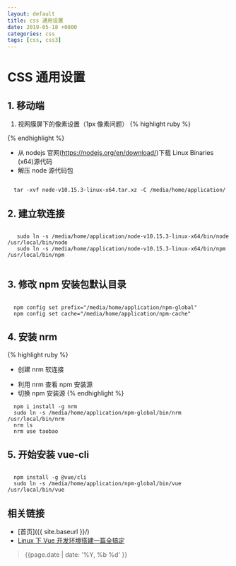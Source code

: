 ```yaml
---
layout: default
title: css 通用设置
date: 2019-05-18 +0800
categories: css
tags: [css, css3]
---
```


# CSS 通用设置

## 1. 移动端

1. 视网膜屏下的像素设置（1px 像素问题）
   {% highlight ruby %}
     <style>
       .border {border: 1px solid #999;}
       @media screen and (min-device-pixel-ratio:1.5){
         //.border {border: 0.7px solid #999;}
         .border {transform:scaleY(0.7);}
       }
       @media screen and (min-device-pixel-ratio:2){
         //.border {border: 0.5px solid #999;}
         .border {transform:scaleY(0.5);}
       }
       @media screen and (min-device-pixel-ratio:3){
         //.border {border: 0.33333px solid #999;}
         .border {transform:scaleY(0.33333);}
       }
     </style>

{% endhighlight %}

- 从 nodejs 官网(https://nodejs.org/en/download/)下载 Linux Binaries (x64)源代码
- 解压 node 源代码包

```

  tar -xvf node-v10.15.3-linux-x64.tar.xz -C /media/home/application/

```

## 2. 建立软连接

```

   sudo ln -s /media/home/application/node-v10.15.3-linux-x64/bin/node /usr/local/bin/node
   sudo ln -s /media/home/application/node-v10.15.3-linux-x64/bin/npm /usr/local/bin/npm


```

## 3. 修改 npm 安装包默认目录

```

  npm config set prefix="/media/home/application/npm-global"
  npm config set cache="/media/home/application/npm-cache"

```

## 4. 安装 nrm

{% highlight ruby %}

- 创建 nrm 软连接

* 利用 nrm 查看 npm 安装源
* 切换 npm 安装源
  {% endhighlight %}

```
  npm i install -g nrm
  sudo ln -s /media/home/application/npm-global/bin/nrm /usr/local/bin/nrm
  nrm ls
  nrm use taobao

```

## 5. 开始安装 vue-cli

```

  npm install -g @vue/cli
  sudo ln -s /media/home/application/npm-global/bin/vue /usr/local/bin/vue

```

## 相关链接

<!-- - [首页](https://zhishan33.github.io/shanBlog/) -->

- [首页]({{ site.baseurl }}/)
- [Linux 下 Vue 开发环境搭建一篇全搞定](https://blog.csdn.net/FormulaRoom/article/details/73920741)

> {{page.date | date: '%Y, %b %d' }}
